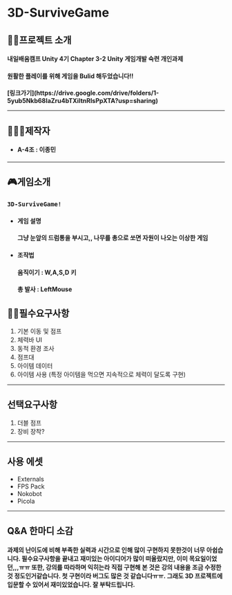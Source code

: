 # 3D-SurviveGame

## 👨‍🏫프로젝트 소개
<h4>내일배움캠프 Unity 4기 Chapter 3-2 Unity 게임개발 숙련 개인과제 
<h4>원활한 플레이를 위해 게임을 Bulid 해두었습니다!!
<h4>[링크가기](https://drive.google.com/drive/folders/1-5yub5Nkb68IaZru4bTXiltnRIsPpXTA?usp=sharing)

---
## 👨‍👨‍👦제작자
- <h4>A-4조 : 이종민

---
## 🎮게임소개
  ### `3D-SurviveGame!`
- <h4>게임 설명 
  <h4>그냥 눈앞의 드럼통을 부시고,, 나무를 총으로 쏘면 자원이 나오는 이상한 게임
  
- <h4>조작법
  <h4>움직이기 : W,A,S,D 키
  <h4>총 발사 : LeftMouse

## 👨‍🏫필수요구사항
1. 기본 이동 및 점프 
2. 체력바 UI 
3. 동적 환경 조사
4. 점프대
5. 아이템 데이터
6. 아이템 사용 (특정 아이템을 먹으면 지속적으로 체력이 달도록 구현)

---
## 선택요구사항
1. 더블 점프
2. 장비 장착?


---
## 사용 에셋
- Externals
- FPS Pack
- Nokobot
- Picola

---
## Q&A 한마디 소감
<h4>과제의 난이도에 비해 부족한 실력과 시간으로 인해 많이 구현하지 못한것이 너무 아쉽습니다. 필수요구사항을 끝내고 재미있는 아이디어가 많이 떠올랐지만, 이미 목요일이었던,,,ㅠㅠ
또한, 강의를 따라하며 익히는라 직접 구현해 본 것은 강의 내용을 조금 수정한 것 정도인거같습니다. 첫 구현이라 버그도 많은 것 같습니다ㅠㅠ. 그래도 3D 프로젝트에 입문할 수 있어서 재미있었습니다. 잘 부탁드립니다. 
